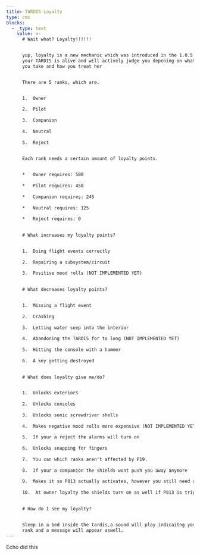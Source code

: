 ```yaml
---
title: TARDIS Loyalty
type: cms
blocks:
  - _type: text
    value: >-
      # Wait what? Loyalty!!!!!!


      yup, loyalty is a new mechanic which was introduced in the 1.0.5 update,
      your TARDIS is alive and will actively judge you depening on what actions
      you take and how you treat her


      There are 5 ranks, which are.


      1.  Owner
          
      2.  Pilot
          
      3.  Companion
          
      4.  Neutral
          
      5.  Reject
          

      Each rank needs a certain amount of loyalty points.


      *   Owner requires: 500
          
      *   Pilot requires: 450
          
      *   Companion requires: 245
          
      *   Neutral requires: 125
          
      *   Reject requires: 0
          

      # What increases my loyalty points?


      1.  Doing flight events correctly
          
      2.  Repairing a subsystem/circuit
          
      3.  Positive mood rolls (NOT IMPLEMENTED YET)
          

      # What decreases loyalty points?


      1.  Missing a flight event
          
      2.  Crashing
          
      3.  Letting water seep into the interior
          
      4.  Abandoning the TARDIS for to long (NOT IMPLEMENTED YET)
          
      5.  Hitting the console with a hammer
          
      6.  A key getting destroyed
          

      # What does loyalty give me/do?


      1.  Unlocks exteriors
          
      2.  Unlocks consoles
          
      3.  Unlocks sonic screwdriver shells
          
      4.  Makes negative mood rolls more expensive (NOT IMPLEMENTED YET)
          
      5.  If your a reject the alarms will turn on
          
      6.  Unlocks snapping for fingers
          
      7.  You can which ranks aren't affected by P19.
          
      8.  If your a companion the shields wont push you away anymore
          
      9.  Makes it so P813 actually activates, however you still need a key
          
      10.  At owner loyalty the shields turn on as well if P813 is triggered.
          

      # How do I see my loyalty?


      Sleep in a bed inside the tardis,a sound will play indicaitng your loyalty
      rank and a message will appear aswell.
---
```

Echo did this